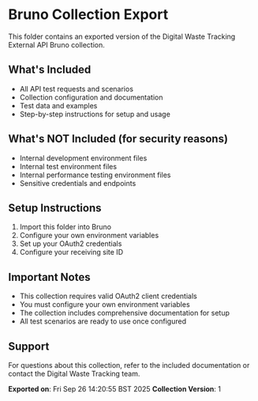 # Bruno Collection Export

This folder contains an exported version of the Digital Waste Tracking External API Bruno collection.

## What's Included
- All API test requests and scenarios
- Collection configuration and documentation
- Test data and examples
- Step-by-step instructions for setup and usage

## What's NOT Included (for security reasons)
- Internal development environment files
- Internal test environment files  
- Internal performance testing environment files
- Sensitive credentials and endpoints

## Setup Instructions
1. Import this folder into Bruno
2. Configure your own environment variables
3. Set up your OAuth2 credentials
4. Configure your receiving site ID

## Important Notes
- This collection requires valid OAuth2 client credentials
- You must configure your own environment variables
- The collection includes comprehensive documentation for setup
- All test scenarios are ready to use once configured

## Support
For questions about this collection, refer to the included documentation or contact the Digital Waste Tracking team.

**Exported on**: Fri Sep 26 14:20:55 BST 2025
**Collection Version**: 1
